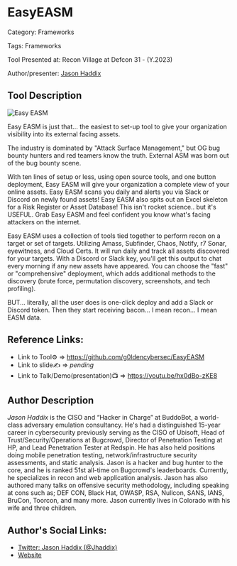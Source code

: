 # EasyEASM

Category: Frameworks

Tags: Frameworks

Tool Presented at: Recon Village at Defcon 31 - (Y.2023)

Author/presenter: [Jason Haddix](https://twitter.com/Jhaddix)

## Tool Description

![Easy EASM](https://pbs.twimg.com/media/F3W5ATTXYAA_jHi?format=jpg&name=small)

Easy EASM is just that... the easiest to set-up tool to give your organization visibility into its external facing assets.

The industry is dominated by "Attack Surface Management," but OG bug bounty hunters and red teamers know the truth. External ASM was born out of the bug bounty scene.

With ten lines of setup or less, using open source tools, and one button deployment, Easy EASM will give your organization a complete view of your online assets. Easy EASM scans you daily and alerts you via Slack or Discord on newly found assets! Easy EASM also spits out an Excel skeleton for a Risk Register or Asset Database! This isn't rocket science.. but it's USEFUL. Grab Easy EASM and feel confident you know what's facing attackers on the internet.

Easy EASM uses a collection of tools tied together to perform recon on a target or set of targets. Utilizing Amass, Subfinder, Chaos, Notify, r7 Sonar, eyewitness, and Cloud Certs. It will run daily and track all assets discovered for your targets. With a Discord or Slack key, you'll get this output to chat every morning if any new assets have appeared. You can choose the "fast" or "comprehensive" deployment, which adds additional methods to the discovery (brute force, permutation discovery, screenshots, and tech profiling).

BUT... literally, all the user does is one-click deploy and add a Slack or Discord token. Then they start receiving bacon... I mean recon... I mean EASM data.

## Reference Links:

- Link to Tool⚙️ => https://github.com/g0ldencybersec/EasyEASM
- Link to slide✍️ => _pending_
- Link to Talk/Demo(presentation)📺 => https://youtu.be/hx0dBo-zKE8

## Author Description

_Jason Haddix_ is the CISO and “Hacker in Charge” at BuddoBot, a world-class adversary emulation consultancy. He's had a distinguished 15-year career in cybersecurity previously serving as the CISO of Ubisoft, Head of Trust/Security/Operations at Bugcrowd, Director of Penetration Testing at HP, and Lead Penetration Tester at Redspin. He has also held positions doing mobile penetration testing, network/infrastructure security assessments, and static analysis. Jason is a hacker and bug hunter to the core, and he is ranked 51st all-time on Bugcrowd's leaderboards. Currently, he specializes in recon and web application analysis. Jason has also authored many talks on offensive security methodology, including speaking at cons such as; DEF CON, Black Hat, OWASP, RSA, Nullcon, SANS, IANS, BruCon, Toorcon, and many more. Jason currently lives in Colorado with his wife and three children.

## Author's Social Links:

- [Twitter: Jason Haddix (@Jhaddix)](https://twitter.com/Jhaddix)
- [Website](#)
